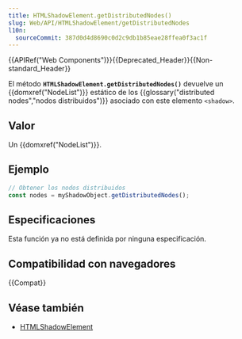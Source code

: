```yaml
---
title: HTMLShadowElement.getDistributedNodes()
slug: Web/API/HTMLShadowElement/getDistributedNodes
l10n:
  sourceCommit: 387d0d4d8690c0d2c9db1b85eae28ffea0f3ac1f
---
```


{{APIRef("Web Components")}}{{Deprecated_Header}}{{Non-standard_Header}}

El método **`HTMLShadowElement.getDistributedNodes()`**
devuelve un {{domxref("NodeList")}} estático de los {{glossary("distributed nodes","nodos distribuidos")}}
asociado con este elemento `<shadow>`.

## Valor

Un {{domxref("NodeList")}}.

## Ejemplo

```js
// Obtener los nodos distribuidos
const nodes = myShadowObject.getDistributedNodes();
```

## Especificaciones

Esta función ya no está definida por ninguna especificación.

## Compatibilidad con navegadores

{{Compat}}

## Véase también

- [HTMLShadowElement](/es/docs/Web/API/HTMLShadowElement)

